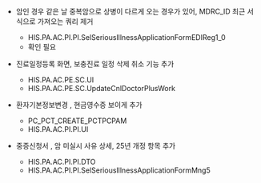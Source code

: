 

# 
- 암인 경우 같은 날 중복암으로 상병이 다르게 오는 경우가 있어, MDRC_ID 최근 서식으로 가져오는 쿼리 제거
    - HIS.PA.AC.PI.PI.SelSeriousIllnessApplicationFormEDIReg1_0
    - 확인 필요


- 진료일정등록 화면, 보충진료 일정 삭제 취소 기능 추가 
    - HIS.PA.AC.PE.SC.UI
    - HIS.PA.AC.PE.SC.UpdateCnlDoctorPlusWork

- 환자기본정보변경 , 현금영수증 보이게 추가
    - PC_PCT_CREATE_PCTPCPAM
    - HIS.PA.AC.PI.PI.UI

- 중증신청서 , 암 미실시 사유 상세, 25년 개정 항목 추가
    - HIS.PA.AC.PI.PI.DTO
    - HIS.PA.AC.PI.PI.SelSeriousIllnessApplicationFormMng5



    